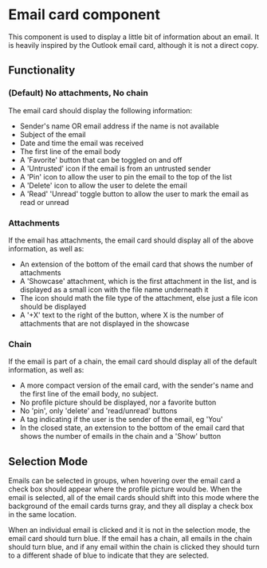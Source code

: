 # Email card component

This component is used to display a little bit of information about an 
email. It is heavily inspired by the Outlook email card, although it is
not a direct copy.

## Functionality

### (Default) No attachments, No chain

The email card should display the following information:

- Sender's name OR email address if the name is not available
- Subject of the email
- Date and time the email was received
- The first line of the email body
- A 'Favorite' button that can be toggled on and off
- A 'Untrusted' icon if the email is from an untrusted sender
- A 'Pin' icon to allow the user to pin the email to the top of the list
- A 'Delete' icon to allow the user to delete the email
- A 'Read' 'Unread' toggle button to allow the user to mark the email as read or unread

### Attachments

If the email has attachments, the email card should 
display all of the above information, as well as:

- An extension of the bottom of the email card that shows the number of attachments
- A 'Showcase' attachment, which is the first attachment in the list, and is displayed as a small icon with the file name underneath it
- The icon should math the file type of the attachment, else just a file icon should be displayed
- A '+X' text to the right of the button, where X is the number of attachments that are not displayed in the showcase

### Chain

If the email is part of a chain, the email card should display all of the default information, as well as:

- A more compact version of the email card, with the sender's name and the first line of the email body, no subject.
- No profile picture should be displayed, nor a favorite button
- No 'pin', only 'delete' and 'read/unread' buttons
- A tag indicating if the user is the sender of the email, eg 'You'
- In the closed state, an extension to the bottom of the email card that shows the number of emails in the chain and a 'Show' button

## Selection Mode

Emails can be selected in groups, when hovering over the email card a check box should appear where the
profile picture would be. When the email is selected, all of the email cards should shift into this mode
where the background of the email cards turns gray, and they all display a check box in the same location.

When an individual email is clicked and it is not in the selection mode, the email card should turn blue.
If the email has a chain, all emails in the chain should turn blue, and if any email within the chain is clicked
they should turn to a different shade of blue to indicate that they are selected.